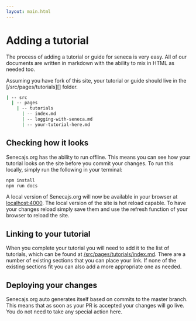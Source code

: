 ```yaml
---
layout: main.html
---
```


# Adding a tutorial
The process of adding a tutorial or guide for seneca is very easy. All of our documents are written
in markdown with the ability to mix in HTML as needed too.

Assuming you have fork of this site, your tutorial or guide should live in the
[/src/pages/tutorials][] folder.

``` bash
| -- src
  | -- pages
    | -- tutorials
      | -- index.md
      | -- logging-with-seneca.md
      | -- your-tutorial-here.md
```

## Checking how it looks
Senecajs.org has the ability to run offline. This means you can see how your tutorial looks on the
site before you commit your changes. To run this locally, simply run the following in your terminal:

``` bash
npm install
npm run docs
```

A local version of Senecajs.org will now be available in your browser at [localhost:4000][].
The local version of the site is hot reload capable. To have your changes reload simply save them
and use the refresh function of your browser to reload the site.

## Linking to your tutorial
When you complete your tutorial you will need to add it to the list of tutorials, which can be
found at [/src/pages/tutorials/index.md][]. There are a number of existing sections that you can place
your link. If none of the existing sections fit you can also add a more appropriate one as needed.


## Deploying your changes
Senecajs.org auto generates itself based on commits to the master branch. This means that as soon as
your PR is accepted your changes will go live. You do not need to take any special action here.

[localhost:4000]: http://localhost:4000/
[/src/pages/tutorials/index.md]: https://github.com/senecajs/senecajs.org/blob/master/src/pages/tutorials/index.md
[hello]: https://github.com/senecajs/senecajs.org/blob/master/src/pages/tutorials
